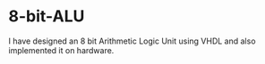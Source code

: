 # 8-bit-ALU
I have designed an 8 bit Arithmetic Logic Unit using VHDL and also implemented it on hardware.
